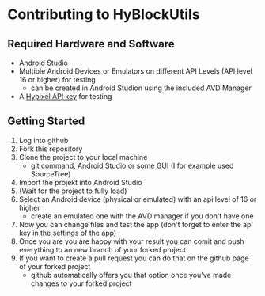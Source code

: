 # Contributing to HyBlockUtils

## Required Hardware and Software
- [Android Studio](https://developer.android.com/studio)
- Multible Android Devices or Emulators on different API Levels (API level 16 or higher) for testing
    - can be created in Android Studion using the included AVD Manager
- A [Hypixel API key](https://api.hypixel.net/#section/Authentication/ApiKey) for testing

## Getting Started
1. Log into github
2. Fork this repository
3. Clone the project to your local machine 
    - git command, Android Studio or some GUI (I for example used SourceTree)
4. Import the projekt into Android Studio
5. (Wait for the project to fully load)
6. Select an Android device (physical or emulated) with an api level of 16 or higher
    - create an emulated one with the AVD manager if you don't have one
7. Now you can change files and test the app (don't forget to enter the api key in the settings of the app)
8. Once you are you are happy with your result you can comit and push everything to an new branch of your forked project
9. If you want to create a pull request you can do that on the github page of your forked project
    - github automatically offers you that option once you've made changes to your forked project
